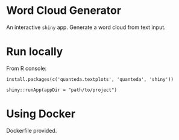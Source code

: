 # Word Cloud Generator
An interactive `shiny` app.
Generate a word cloud from text input.

# Run locally
From R console:
```
install.packages(c('quanteda.textplots', 'quanteda', 'shiny'))
```
```
shiny::runApp(appDir = "path/to/project")
```

# Using Docker

Dockerfile provided.